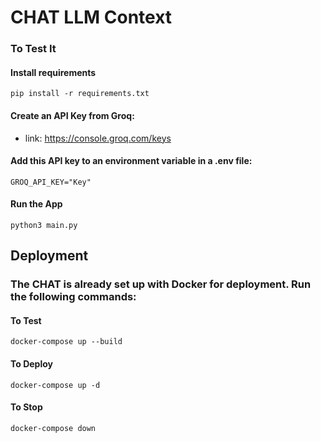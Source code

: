 # CHAT LLM Context

### To Test It

#### Install requirements
    pip install -r requirements.txt

#### Create an API Key from Groq:

* link: https://console.groq.com/keys


#### Add this API key to an environment variable in a .env file:
    GROQ_API_KEY="Key"

#### Run the App
    python3 main.py

## Deployment

### The CHAT is already set up with Docker for deployment. Run the following commands:

#### To Test
    docker-compose up --build

#### To Deploy
    docker-compose up -d

#### To Stop
    docker-compose down

